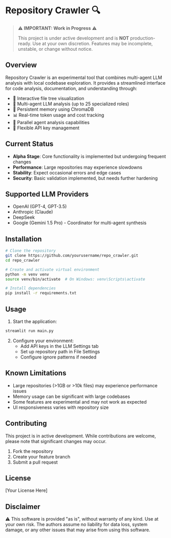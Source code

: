 # Repository Crawler 🔍

> ⚠️ **IMPORTANT: Work in Progress** ⚠️
> 
> This project is under active development and is **NOT** production-ready. Use at your own discretion.
> Features may be incomplete, unstable, or change without notice.

## Overview

Repository Crawler is an experimental tool that combines multi-agent LLM analysis with local codebase exploration. It provides a streamlined interface for code analysis, documentation, and understanding through:

- 🌲 Interactive file tree visualization
- 🤖 Multi-agent LLM analysis (up to 25 specialized roles)
- 💾 Persistent memory using ChromaDB
- 📊 Real-time token usage and cost tracking
- 🔄 Parallel agent analysis capabilities
- 🔑 Flexible API key management

## Current Status

- **Alpha Stage**: Core functionality is implemented but undergoing frequent changes
- **Performance**: Large repositories may experience slowdowns
- **Stability**: Expect occasional errors and edge cases
- **Security**: Basic validation implemented, but needs further hardening

## Supported LLM Providers

- OpenAI (GPT-4, GPT-3.5)
- Anthropic (Claude)
- DeepSeek
- Google (Gemini 1.5 Pro) - Coordinator for multi-agent synthesis

## Installation

```bash
# Clone the repository
git clone https://github.com/yourusername/repo_crawler.git
cd repo_crawler

# Create and activate virtual environment
python -m venv venv
source venv/bin/activate  # On Windows: venv\Scripts\activate

# Install dependencies
pip install -r requirements.txt
```

## Usage

1. Start the application:
```bash
streamlit run main.py
```

2. Configure your environment:
   - Add API keys in the LLM Settings tab
   - Set up repository path in File Settings
   - Configure ignore patterns if needed

## Known Limitations

- Large repositories (>1GB or >10k files) may experience performance issues
- Memory usage can be significant with large codebases
- Some features are experimental and may not work as expected
- UI responsiveness varies with repository size

## Contributing

This project is in active development. While contributions are welcome, please note that significant changes may occur.

1. Fork the repository
2. Create your feature branch
3. Submit a pull request

## License

[Your License Here]

## Disclaimer

⚠️ This software is provided "as is", without warranty of any kind. Use at your own risk. The authors assume no liability for data loss, system damage, or any other issues that may arise from using this software.